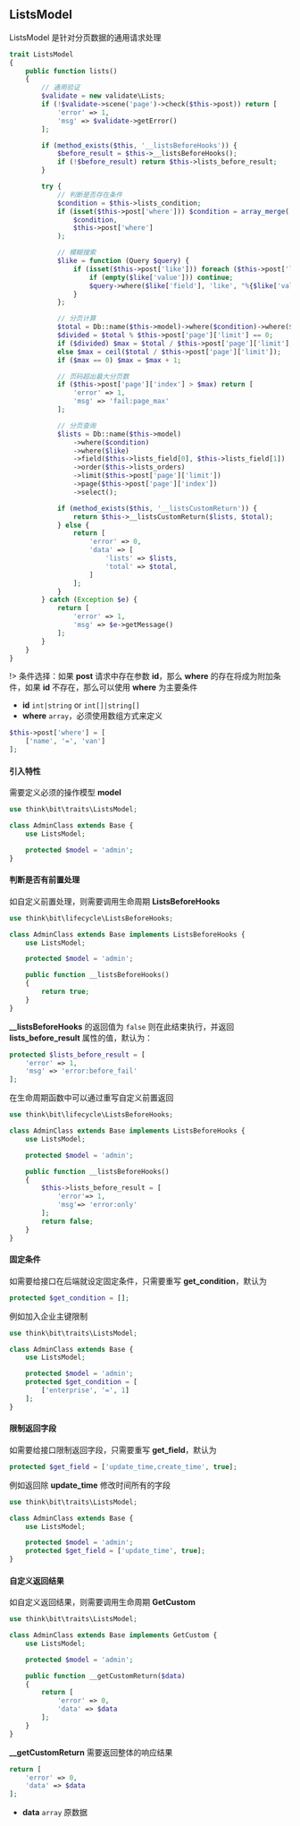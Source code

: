 ## ListsModel

ListsModel 是针对分页数据的通用请求处理

```php
trait ListsModel
{
    public function lists()
    {
        // 通用验证
        $validate = new validate\Lists;
        if (!$validate->scene('page')->check($this->post)) return [
            'error' => 1,
            'msg' => $validate->getError()
        ];

        if (method_exists($this, '__listsBeforeHooks')) {
            $before_result = $this->__listsBeforeHooks();
            if (!$before_result) return $this->lists_before_result;
        }

        try {
            // 判断是否存在条件
            $condition = $this->lists_condition;
            if (isset($this->post['where'])) $condition = array_merge(
                $condition,
                $this->post['where']
            );

            // 模糊搜索
            $like = function (Query $query) {
                if (isset($this->post['like'])) foreach ($this->post['like'] as $key => $like) {
                    if (empty($like['value'])) continue;
                    $query->where($like['field'], 'like', "%{$like['value']}%");
                }
            };

            // 分页计算
            $total = Db::name($this->model)->where($condition)->where($like)->count();
            $divided = $total % $this->post['page']['limit'] == 0;
            if ($divided) $max = $total / $this->post['page']['limit'];
            else $max = ceil($total / $this->post['page']['limit']);
            if ($max == 0) $max = $max + 1;

            // 页码超出最大分页数
            if ($this->post['page']['index'] > $max) return [
                'error' => 1,
                'msg' => 'fail:page_max'
            ];

            // 分页查询
            $lists = Db::name($this->model)
                ->where($condition)
                ->where($like)
                ->field($this->lists_field[0], $this->lists_field[1])
                ->order($this->lists_orders)
                ->limit($this->post['page']['limit'])
                ->page($this->post['page']['index'])
                ->select();

            if (method_exists($this, '__listsCustomReturn')) {
                return $this->__listsCustomReturn($lists, $total);
            } else {
                return [
                    'error' => 0,
                    'data' => [
                        'lists' => $lists,
                        'total' => $total,
                    ]
                ];
            }
        } catch (Exception $e) {
            return [
                'error' => 1,
                'msg' => $e->getMessage()
            ];
        }
    }
}
```

!> 条件选择：如果 **post** 请求中存在参数 **id**，那么 **where** 的存在将成为附加条件，如果 **id** 不存在，那么可以使用 **where** 为主要条件

- **id** `int|string` or `int[]|string[]`
- **where** `array`，必须使用数组方式来定义

```php
$this->post['where'] = [
    ['name', '=', 'van']
];
```

#### 引入特性

需要定义必须的操作模型 **model**

```php
use think\bit\traits\ListsModel;

class AdminClass extends Base {
    use ListsModel;

    protected $model = 'admin';
}
```

#### 判断是否有前置处理

如自定义前置处理，则需要调用生命周期 **ListsBeforeHooks**

```php
use think\bit\lifecycle\ListsBeforeHooks;

class AdminClass extends Base implements ListsBeforeHooks {
    use ListsModel;

    protected $model = 'admin';

    public function __listsBeforeHooks()
    {
        return true;
    }
}
```

**__listsBeforeHooks** 的返回值为 `false` 则在此结束执行，并返回 **lists_before_result** 属性的值，默认为：

```php
protected $lists_before_result = [
    'error' => 1,
    'msg' => 'error:before_fail'
];
```

在生命周期函数中可以通过重写自定义前置返回

```php
use think\bit\lifecycle\ListsBeforeHooks;

class AdminClass extends Base implements ListsBeforeHooks {
    use ListsModel;

    protected $model = 'admin';

    public function __listsBeforeHooks()
    {
        $this->lists_before_result = [
            'error'=> 1,
            'msg'=> 'error:only'
        ];
        return false;
    }
}
```

#### 固定条件

如需要给接口在后端就设定固定条件，只需要重写 **get_condition**，默认为

```php
protected $get_condition = [];
```

例如加入企业主键限制

```php
use think\bit\traits\ListsModel;

class AdminClass extends Base {
    use ListsModel;

    protected $model = 'admin';
    protected $get_condition = [
        ['enterprise', '=', 1]
    ];
}
```

#### 限制返回字段

如需要给接口限制返回字段，只需要重写 **get_field**，默认为

```php
protected $get_field = ['update_time,create_time', true];
```

例如返回除 **update_time** 修改时间所有的字段

```php
use think\bit\traits\ListsModel;

class AdminClass extends Base {
    use ListsModel;

    protected $model = 'admin';
    protected $get_field = ['update_time', true];
}
```

#### 自定义返回结果

如自定义返回结果，则需要调用生命周期 **GetCustom**

```php
use think\bit\traits\ListsModel;

class AdminClass extends Base implements GetCustom {
    use ListsModel;

    protected $model = 'admin';

    public function __getCustomReturn($data)
    {
        return [
            'error' => 0,
            'data' => $data
        ];
    }
}
```

**__getCustomReturn** 需要返回整体的响应结果

```php
return [
    'error' => 0,
    'data' => $data
];
```

- **data** `array` 原数据